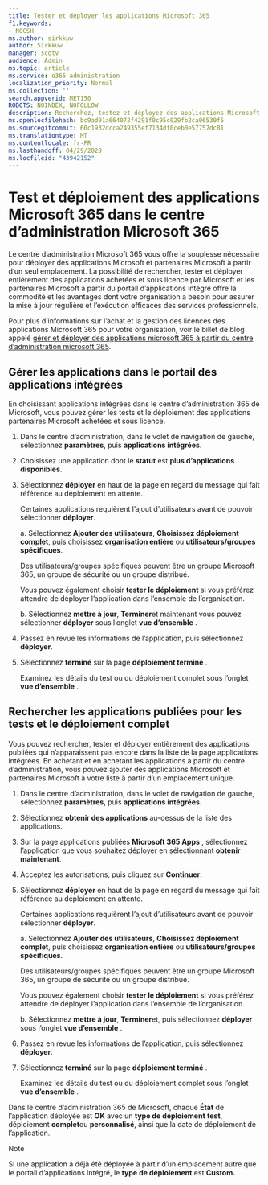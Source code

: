 ```yaml
---
title: Tester et déployer les applications Microsoft 365
f1.keywords:
- NOCSH
ms.author: sirkkuw
author: Sirkkuw
manager: scotv
audience: Admin
ms.topic: article
ms.service: o365-administration
localization_priority: Normal
ms.collection: ''
search.appverid: MET150
ROBOTS: NOINDEX, NOFOLLOW
description: Recherchez, testez et déployez des applications Microsoft Partner et Microsoft pour les utilisateurs et les groupes de votre organisation à partir du portail d’applications intégré dans le centre d’administration 365 de Microsoft.
ms.openlocfilehash: bc9ad91a664072f4291f0c95c029fb2ca06530f5
ms.sourcegitcommit: 60c1932dcca249355ef7134df0ceb0e57757dc81
ms.translationtype: MT
ms.contentlocale: fr-FR
ms.lasthandoff: 04/29/2020
ms.locfileid: "43942152"
---
```

# <a name="test-and-deploy-microsoft-365-apps-in-the-microsoft-365-admin-center"></a>Test et déploiement des applications Microsoft 365 dans le centre d’administration Microsoft 365

Le centre d’administration Microsoft 365 vous offre la souplesse nécessaire pour déployer des applications Microsoft et partenaires Microsoft à partir d’un seul emplacement. La possibilité de rechercher, tester et déployer entièrement des applications achetées et sous licence par Microsoft et les partenaires Microsoft à partir du portail d’applications intégré offre la commodité et les avantages dont votre organisation a besoin pour assurer la mise à jour régulière et l’exécution efficaces des services professionnels.  

Pour plus d’informations sur l’achat et la gestion des licences des applications Microsoft 365 pour votre organisation, voir le billet de blog appelé [gérer et déployer des applications microsoft 365 à partir du centre d’administration microsoft 365](https://techcommunity.microsoft.com/t5/microsoft-365-blog/manage-and-deploy-microsoft-365-apps-from-the-microsoft-365/ba-p/1194324).
  
## <a name="manage-apps-in-the-integrated-apps-portal"></a>Gérer les applications dans le portail des applications intégrées

En choisissant applications intégrées dans le centre d’administration 365 de Microsoft, vous pouvez gérer les tests et le déploiement des applications partenaires Microsoft achetées et sous licence. 

1. Dans le centre d’administration, dans le volet de navigation de gauche, sélectionnez **paramètres**, puis **applications intégrées**. 

2. Choisissez une application dont le **statut** est **plus d’applications disponibles**.

3. Sélectionnez **déployer** en haut de la page en regard du message qui fait référence au déploiement en attente.

    Certaines applications requièrent l’ajout d’utilisateurs avant de pouvoir sélectionner **déployer**.

    a. Sélectionnez **Ajouter des utilisateurs**, **Choisissez déploiement complet**, puis choisissez **organisation entière** ou **utilisateurs/groupes spécifiques**.

    Des utilisateurs/groupes spécifiques peuvent être un groupe Microsoft 365, un groupe de sécurité ou un groupe distribué.

    Vous pouvez également choisir **tester le déploiement** si vous préférez attendre de déployer l’application dans l’ensemble de l’organisation.

    b. Sélectionnez **mettre à jour**, **Terminer**et maintenant vous pouvez sélectionner **déployer** sous l’onglet **vue d’ensemble** .  

4. Passez en revue les informations de l’application, puis sélectionnez **déployer**. 

5. Sélectionnez **terminé** sur la page **déploiement terminé** . 

    Examinez les détails du test ou du déploiement complet sous l’onglet **vue d’ensemble** .

## <a name="find-published-apps-for-test-and-full-deployment"></a>Rechercher les applications publiées pour les tests et le déploiement complet 

Vous pouvez rechercher, tester et déployer entièrement des applications publiées qui n’apparaissent pas encore dans la liste de la page applications intégrées. En achetant et en achetant les applications à partir du centre d’administration, vous pouvez ajouter des applications Microsoft et partenaires Microsoft à votre liste à partir d’un emplacement unique.

1. Dans le centre d’administration, dans le volet de navigation de gauche, sélectionnez **paramètres**, puis **applications intégrées**. 

2. Sélectionnez **obtenir des applications** au-dessus de la liste des applications.

3. Sur la page applications publiées **Microsoft 365 Apps** , sélectionnez l’application que vous souhaitez déployer en sélectionnant **obtenir maintenant**.

4. Acceptez les autorisations, puis cliquez sur **Continuer**.

5. Sélectionnez **déployer** en haut de la page en regard du message qui fait référence au déploiement en attente.

    Certaines applications requièrent l’ajout d’utilisateurs avant de pouvoir sélectionner **déployer**.

    a. Sélectionnez **Ajouter des utilisateurs**, **Choisissez déploiement complet**, puis choisissez **organisation entière** ou **utilisateurs/groupes spécifiques**.

    Des utilisateurs/groupes spécifiques peuvent être un groupe Microsoft 365, un groupe de sécurité ou un groupe distribué.

    Vous pouvez également choisir **tester le déploiement** si vous préférez attendre de déployer l’application dans l’ensemble de l’organisation.

    b. Sélectionnez **mettre à jour**, **Terminer**et, puis sélectionnez **déployer** sous l’onglet **vue d’ensemble** .  

6. Passez en revue les informations de l’application, puis sélectionnez **déployer**. 

7. Sélectionnez **terminé** sur la page **déploiement terminé** . 

    Examinez les détails du test ou du déploiement complet sous l’onglet **vue d’ensemble** .

Dans le centre d’administration 365 de Microsoft, chaque **État** de l’application déployée est **OK** avec un **type de déploiement** **test**, déploiement **complet**ou **personnalisé**, ainsi que la date de déploiement de l’application.

> [!NOTE]
> Si une application a déjà été déployée à partir d’un emplacement autre que le portail d’applications intégré, le **type de déploiement** est **Custom.**
  